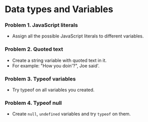 # Data types and Variables

### Problem 1. JavaScript literals
  * Assign all the possible JavaScript literals to different variables.

### Problem 2. Quoted text
  *	Create a string variable with quoted text in it.
  *	For example: "How you doin'?", Joe said'.

### Problem 3. Typeof variables
  *	Try typeof on all variables you created.

### Problem 4. Typeof null
  *	Create `null`, `undefined` variables and try `typeof` on them.